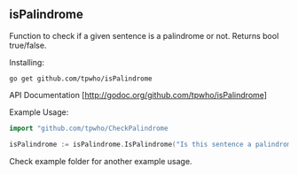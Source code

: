 ## isPalindrome ##
Function to check if a given sentence is a palindrome or not. Returns bool true/false.

Installing:
```
go get github.com/tpwho/isPalindrome
```

API Documentation [http://godoc.org/github.com/tpwho/isPalindrome]

Example Usage:
```go
import "github.com/tpwho/CheckPalindrome

isPalindrome := isPalindrome.IsPalindrome("Is this sentence a palindrome?")
```
Check example folder for another example usage.
